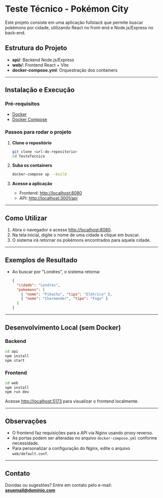 # Teste Técnico - Pokémon City

Este projeto consiste em uma aplicação fullstack que permite buscar pokémons por cidade, utilizando React no front-end e Node.js/Express no back-end.

## Estrutura do Projeto

- **api/**: Backend Node.js/Express
- **web/**: Frontend React + Vite
- **docker-compose.yml**: Orquestração dos containers

---

## Instalação e Execução

### Pré-requisitos

- [Docker](https://www.docker.com/)
- [Docker Compose](https://docs.docker.com/compose/)

### Passos para rodar o projeto

1. **Clone o repositório**
   ```sh
   git clone <url-do-repositorio>
   cd TesteTecnico
   ```

2. **Suba os containers**
   ```sh
   docker-compose up --build
   ```

3. **Acesse a aplicação**
   - Frontend: [http://localhost:8080](http://localhost:8080)
   - API: [http://localhost:3001/api](http://localhost:3001/api)

---

## Como Utilizar

1. Abra o navegador e acesse [http://localhost:8080](http://localhost:8080).
2. Na tela inicial, digite o nome de uma cidade e clique em buscar.
3. O sistema irá retornar os pokémons encontrados para aquela cidade.

---

## Exemplos de Resultado

- Ao buscar por "Londres", o sistema retorna:
  ```json
  {
    "cidade": "Londres",
    "pokemons": [
      { "nome": "Pikachu", "tipo": "Elétrico" },
      { "nome": "Charmander", "tipo": "Fogo" }
    ]
  }
  ```

---

## Desenvolvimento Local (sem Docker)

### Backend

```sh
cd api
npm install
npm start
```

### Frontend

```sh
cd web
npm install
npm run dev
```
Acesse [http://localhost:5173](http://localhost:5173) para visualizar o frontend localmente.

---

## Observações

- O frontend faz requisições para a API via Nginx usando proxy reverso.
- As portas podem ser alteradas no arquivo `docker-compose.yml` conforme necessidade.
- Para personalizar a configuração do Nginx, edite o arquivo `web/default.conf`.

---

## Contato

Dúvidas ou sugestões? Entre em contato pelo e-mail: **seuemail@dominio.com**
